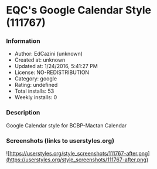 # EQC's Google Calendar Style (111767)

### Information
- Author: EdCazini (unknown)
- Created at: unknown
- Updated at: 1/24/2016, 5:41:27 PM
- License: NO-REDISTRIBUTION
- Category: google
- Rating: undefined
- Total installs: 53
- Weekly installs: 0


### Description
Google Calendar style for BCBP-Mactan Calendar


### Screenshots (links to userstyles.org)
![https://userstyles.org/style_screenshots/111767-after.png](https://userstyles.org/style_screenshots/111767-after.png)


